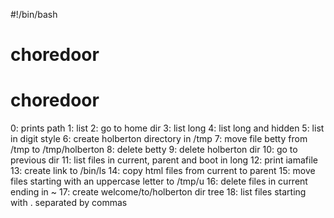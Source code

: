 #!/bin/bash
# choredoor
# choredoor

0: prints path
1: list
2: go to home dir
3: list long
4: list long and hidden
5: list in digit style
6: create holberton directory in /tmp
7: move file betty from /tmp to /tmp/holberton
8: delete betty
9: delete holberton dir
10: go to previous dir
11: list files in current, parent and boot in long
12: print iamafile
13: create link to /bin/ls
14: copy html files from current to parent
15: move files starting with an uppercase letter to /tmp/u
16: delete files in current ending in ~
17: create welcome/to/holberton dir tree
18: list files starting with . separated by commas
